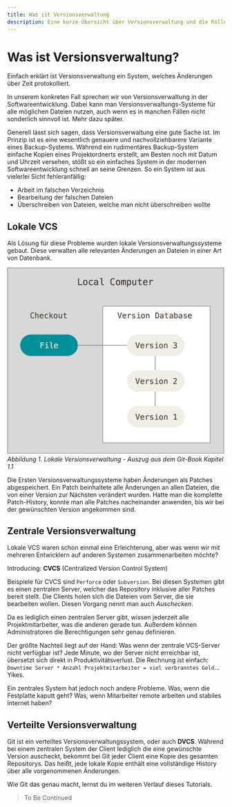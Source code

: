 ```yaml
---
title: Was ist Versionsverwaltung
description: Eine kurze Übersicht über Versionsverwaltung und die Rolle von Git in der modernen Softwareentwicklung und darüber hinaus.
---
```


# Was ist Versionsverwaltung?

Einfach erklärt ist Versionsverwaltung ein System, welches Änderungen über Zeit protokolliert.

In unserem konkreten Fall sprechen wir von Versionsverwaltung in der Softwareentwicklung. Dabei kann man Versionsverwaltungs-Systeme für alle möglichen Dateien nutzen, auch wenn es in manchen Fällen nicht sonderlich sinnvoll ist. Mehr dazu später.

Generell lässt sich sagen, dass Versionsverwaltung eine gute Sache ist. Im Prinzip ist es eine wesentlich genauere und nachvollziehbarere Variante eines Backup-Systems. Während ein rudimentäres Backup-System einfache Kopien eines Projektordnerts erstellt, am Besten noch mit Datum und Uhrzeit versehen, stößt so ein einfaches System in der modernen Softwareentwicklung schnell an seine Grenzen. So ein System ist aus vielerlei Sicht fehleranfällig:

- Arbeit im falschen Verzeichnis
- Bearbeitung der falschen Dateien
- Überschreiben von Dateien, welche man nicht überschreiben wollte

## Lokale VCS

Als Lösung für diese Probleme wurden lokale Versionsverwaltungssysteme gebaut. Diese verwalten alle relevanten Änderungen an Dateien in einer Art von Datenbank.

![](../assets/local.png)
*Abbildung 1. Lokale Versionsverwaltung - Auszug aus dem Git-Book Kapitel 1.1*

Die Ersten Versionsverwaltungssysteme haben Änderungen als Patches abgespeichert. Ein Patch beinhaltete alle Änderungen an allen Dateien, die von einer Version zur Nächsten verändert wurden. Hatte man die komplette Patch-History, konnte man alle Patches nacheinander anwenden, bis wir bei der gewünschten Version angekommen sind.

## Zentrale Versionsverwaltung

Lokale VCS waren schon einmal eine Erleichterung, aber was wenn wir mit mehreren Entwicklern auf anderen Systemen zusammenarbeiten möchte? 

Introducing: **CVCS** (Centralized Version Control System)

Beispiele für CVCS sind `Perforce` oder `Subversion`. Bei diesen Systemen gibt es einen zentralen Server, welcher das Repository inklusive aller Patches bereit stellt. Die Clients holen sich die Dateien vom Server, die sie bearbeiten wollen. Diesen Vorgang nennt man auch *Auschecken*.

Da es lediglich einen zentralen Server gibt, wissen jederzeit alle Projektmitarbeiter, was die anderen gerade tun. Außerdem können Administratoren die Berechtigungen sehr genau definieren.

Der größte Nachteil liegt auf der Hand: Was wenn der zentrale VCS-Server nicht verfügbar ist? Jede Minute, wo der Server nicht erreichbar ist, übersetzt sich direkt in Produktivitätsverlust. Die Rechnung ist einfach: `Downtime Server * Anzahl Projektmitarbeiter = viel verbranntes Geld`... Yikes.

Ein zentrales System hat jedoch noch andere Probleme. Was, wenn die Festplatte kaputt geht? Was, wenn Mitarbeiter remote arbeiten und stabiles Internet haben? 

## Verteilte Versionsverwaltung

Git ist ein verteiltes Versionsverwaltungssystem, oder auch **DVCS**. Während bei einem zentralen System der Client lediglich die eine gewünschte Version auscheckt, bekommt bei Git jeder Client eine Kopie des gesamten Repositorys.
Das heißt, jede lokale Kopie enthält eine vollständige History über alle vorgenommenen Änderungen.

Wie Git das genau macht, lernst du im weiteren Verlauf dieses Tutorials. 

> To Be Continued
